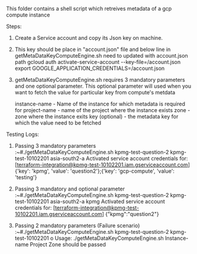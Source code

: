 This folder contains a shell script which retreives metadata of a gcp compute instance

Steps:

1. Create a Service account and copy its Json key on machine.
2. This key should be place in "account.json" file and below line in getMetaDataKeyComputeEngine.sh need to updated with account.json path
      gcloud auth activate-service-account --key-file=<path>/account.json
      export GOOGLE_APPLICATION_CREDENTIALS=<path>/account.json
4. getMetaDataKeyComputeEngine.sh requires 3 mandatory parameters and one optional parameter. This optional parameter will used when you want to fetch the value for particular key from compute's metdata

    instance-name  - Name of the instance for which metadata is required for
    project-name   - name of the project where the instance exists
    zone           - zone where the instance exits
    key (optional) - the metadata key for which the value need to be fetched
    
Testing Logs:
    
1. Passing 3 mandatory parameters
    :~#./getMetaDataKeyComputeEngine.sh kpmg-test-question-2 kpmg-test-10102201 asia-south2-a
      Activated service account credentials for: [terraform-integration@kpmg-test-10102201.iam.gserviceaccount.com]
      {'key': 'kpmg', 'value': 'question2'};{'key': 'gcp-compute', 'value': 'testing'}
    
2. Passing 3 mandatory and optional parameter
    :~#./getMetaDataKeyComputeEngine.sh kpmg-test-question-2 kpmg-test-10102201 asia-south2-a kpmg
      Activated service account credentials for: [terraform-integration@kpmg-test-10102201.iam.gserviceaccount.com]
      {"kpmg":"question2"}
    
3. Passing 2 mandatory parameters (Failure scenario)
    :~#./getMetaDataKeyComputeEngine.sh kpmg-test-question-2 kpmg-test-10102201
      o Usage: ./getMetaDataKeyComputeEngine.sh Instance-name Project Zone should be passed
